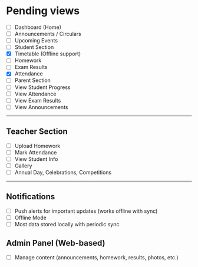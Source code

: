 # Pending views

- [ ] Dashboard (Home)
- [ ] Announcements / Circulars
- [ ] Upcoming Events
- [ ] Student Section
- [x] Timetable (Offline support)
- [ ] Homework
- [ ] Exam Results
- [x] Attendance
- [ ] Parent Section
- [ ] View Student Progress
- [ ] View Attendance
- [ ] View Exam Results
- [ ] View Announcements

---
## Teacher Section
- [ ] Upload Homework
- [ ] Mark Attendance
- [ ] View Student Info
- [ ] Gallery
- [ ] Annual Day, Celebrations, Competitions

---
## Notifications
- [ ] Push alerts for important updates (works offline with sync)
- [ ] Offline Mode
- [ ] Most data stored locally with periodic sync

## Admin Panel (Web-based)
- [ ] Manage content (announcements, homework, results, photos, etc.)